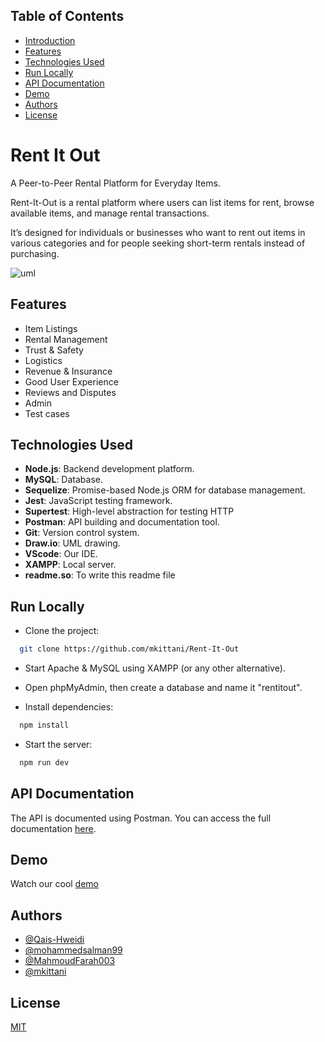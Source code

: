 
## Table of Contents

- [Introduction](#Rent-It-Out)
- [Features](#features)
- [Technologies Used](#technologies-used)
- [Run Locally](#Run-Locally)
- [API Documentation](#api-documentation)
- [Demo](#demo)
- [Authors](#authors)
- [License](#license)
# Rent It Out

A Peer-to-Peer Rental Platform for Everyday Items.

Rent-It-Out is a rental platform where users can list items for rent, browse available items, and manage rental transactions.

It’s designed for individuals or businesses who want to rent out items in various categories and for people seeking short-term rentals instead of purchasing.

![uml](https://github.com/user-attachments/assets/3ac0828d-18f5-4045-80c5-7b7d56f230d6)

## Features

- Item Listings
- Rental Management
- Trust & Safety
- Logistics
- Revenue & Insurance
- Good User Experience
- Reviews and Disputes
- Admin
- Test cases

## Technologies Used

- **Node.js**: Backend development platform.
- **MySQL**: Database.
- **Sequelize**: Promise-based Node.js ORM for database management.
- **Jest**: JavaScript testing framework.
- **Supertest**: High-level abstraction for testing HTTP
- **Postman**: API building and documentation tool.
- **Git**: Version control system.
- **Draw.io**: UML drawing.
- **VScode**: Our IDE.
- **XAMPP**: Local server.
- **readme.so**: To write this readme file
## Run Locally

- Clone the project:

```bash
  git clone https://github.com/mkittani/Rent-It-Out
```

- Start Apache & MySQL using XAMPP (or any other alternative).

- Open phpMyAdmin, then create a database and name it "rentitout".

- Install dependencies:

```bash
  npm install
```

- Start the server:

```bash
  npm run dev
```


## API Documentation

The API is documented using Postman. You can access the full documentation [here](https://documenter.getpostman.com/view/39239724/2sAY4xB2c8).



## Demo

Watch our cool [demo](https://linktodocumentation)
## Authors

- [@Qais-Hweidi](https://github.com/Qais-Hweidi)
- [@mohammedsalman99](https://github.com/mohammedsalman99)
- [@MahmoudFarah003](https://github.com/MahmoudFarah003)
- [@mkittani](https://github.com/mkittani)
## License

[MIT](/LICENSE)
